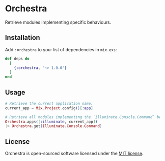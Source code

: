 # Orchestra

Retrieve modules implementing specific behaviours.

## Installation

Add `:orchestra` to your list of dependencies in `mix.exs`:

```elixir
def deps do
  [
    {:orchestra, "~> 1.0.0"}
  ]
end
```

## Usage

```elixir
# Retrieve the current application name:
current_app = Mix.Project.config()[:app]

# Retrieve all modules implementing the `Illuminate.Console.Command` behaviour:
Orchestra.apps([:illuminate, current_app])
|> Orchestra.get(Illuminate.Console.Command)
```

## License

Orchestra is open-sourced software licensed under the [MIT license](https://opensource.org/licenses/MIT).
